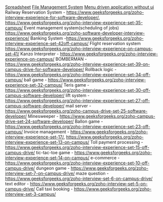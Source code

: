 [Spreadsheet](https://www.geeksforgeeks.org/zoho-interview-experience/)
[File Management System](https://www.geeksforgeeks.org/zoho-interview-experience-chennai-jan-2020-off-campus/)
[Menu driven application without ui](https://www.geeksforgeeks.org/zoho-interview-experience-off-campus-for-1-6-years-experienced/)
Railway Reservation System - https://www.geeksforgeeks.org/zoho-interview-experience-for-software-developer/, https://www.geeksforgeeks.org/zoho-interview-experience-set-35-campus/
Event management system(scheduling of jobs) https://www.geeksforgeeks.org/zoho-software-developer-interview-experience/
Banking System -https://www.geeksforgeeks.org/zoho-interview-experience-set-42off-campus/
Flight reservation system https://www.geeksforgeeks.org/zoho-interview-experience-on-campus-set-41/
Kanzo Interpreter - https://www.geeksforgeeks.org/zoho-interview-experience-on-campus/
BOMBERMAN - https://www.geeksforgeeks.org/zoho-interview-experience-set-39-on-campus-drive-for-software-developer/
Rollback logic - https://www.geeksforgeeks.org/zoho-interview-experience-set-34-off-campus/
ball game - https://www.geeksforgeeks.org/zoho-interview-experience-set-32-campus/
Teris game - https://www.geeksforgeeks.org/zoho-interview-experience-set-30-off-campus-software-developer/
lift system - https://www.geeksforgeeks.org/zoho-interview-experience-set-27-off-campus-software-developer/
mail server - https://www.geeksforgeeks.org/zoho-campus-drive-set-25-software-developer/
Minesweeper -  https://www.geeksforgeeks.org/zoho-campus-drive-set-24-software-developer/
Ballon game - https://www.geeksforgeeks.org/zoho-interview-experience-set-23-off-campus/
Invoice management - https://www.geeksforgeeks.org/zoho-interview-experience-set-17/, https://www.geeksforgeeks.org/zoho-interview-experience-set-13-on-campus/
Toll payment processing - https://www.geeksforgeeks.org/zoho-interview-experience-set-15-off-campus-drive/
tic-tac-toe game - https://www.geeksforgeeks.org/zoho-interview-experience-set-14-on-campus/
e-commerce - https://www.geeksforgeeks.org/zoho-interview-experience-set-10-off-campus-drive/
dungeon game - https://www.geeksforgeeks.org/zoho-interview-set-7-on-campus-drive/
maze question - https://www.geeksforgeeks.org/zoho-interview-set-6-on-campus-drive/
text editor - https://www.geeksforgeeks.org/zoho-interview-set-5-on-campus-drive/
Call taxi booking - https://www.geeksforgeeks.org/zoho-interview-set-3-campus/

